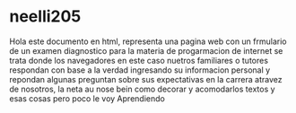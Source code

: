 # neelli205
Hola 
este documento en html, representa una pagina web con un frmulario de un examen diagnostico para la materia de progarmacion de internet 
se trata donde los navegadores en este caso nuetros familiares o tutores respondan con base a la verdad ingresando su informacion personal y repondan algunas preguntan sobre sus expectativas en la carrera atravez de nosotros, la neta au nose bein como decorar y acomodarlos textos y esas cosas pero poco le voy Aprendiendo

